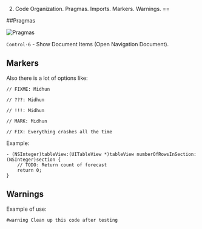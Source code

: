 2. Code Organization. Pragmas. Imports. Markers. Warnings.
==

##Pragmas

![Pragmas](https://github.com/arthurigberdin/rg-ios-base/blob/master/Images/pragmas.png)

`Control-6` - Show Document Items (Open Navigation Document).

## Markers

Also there is a lot of options like:
```
// FIXME: Midhun 

// ???: Midhun 

// !!!: Midhun 

// MARK: Midhun

// FIX: Everything crashes all the time 
```

Example:
```objc
- (NSInteger)tableView:(UITableView *)tableView numberOfRowsInSection:(NSInteger)section {
    // TODO: Return count of forecast
    return 0;
}
```

## Warnings

Example of use:
```
#warning Clean up this code after testing
```

